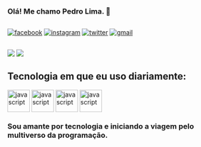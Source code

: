 ### Olá! Me chamo Pedro Lima. :vulcan_salute:
##

[![facebook](https://img.shields.io/badge/Facebook-1877F2?style=for-the-badge&logo=facebook&logoColor=white)](https://www.facebook.com/profile.php?id=100046709631074)
[![instagram](https://img.shields.io/badge/Instagram-E4405F?style=for-the-badge&logo=instagram&logoColor=white
	)](https://www.instagram.com/pedropdin/)
[![twitter](https://img.shields.io/badge/Twitter-1DA1F2?style=for-the-badge&logo=twitter&logoColor=white)](https://twitter.com/PedroPdin)
[![gmail](https://img.shields.io/badge/Gmail-D14836?style=for-the-badge&logo=gmail&logoColor=white)](pedro.oficial1969@gmail.com)

##

<img src='https://github-readme-stats.vercel.app/api?username=PedroPDIN&show_icons=true&theme=dark'/>
<img heidht='100em' src='https://github-readme-stats.vercel.app/api/top-langs/?username=PedroPDIN&layout=compact&theme=dark'/>

##

## Tecnologia em que eu uso diariamente:
<div style = 'display: inline_block'>
<img align='center' width=50px alt='javascript' src='https://cdn.jsdelivr.net/gh/devicons/devicon/icons/javascript/javascript-original.svg'/>
<img align='center' width=50px alt='javascript' src='https://cdn.jsdelivr.net/gh/devicons/devicon/icons/html5/html5-original.svg'/>
<img align='center' width=50px alt='javascript' src='https://cdn.jsdelivr.net/gh/devicons/devicon/icons/css3/css3-original.svg'/>
<img align='center' width=50px alt='javascript' src='https://cdn.jsdelivr.net/gh/devicons/devicon/icons/markdown/markdown-original.svg'/>
</div>

### Sou amante por tecnologia e iniciando a viagem pelo multiverso da programação.
